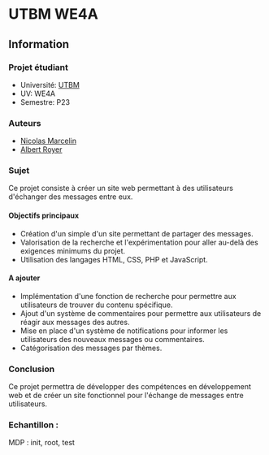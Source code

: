# UTBM WE4A

## Information

### Projet étudiant

- Université: [UTBM](http://www.utbm.fr/)
- UV: WE4A
- Semestre: P23

### Auteurs

- [Nicolas Marcelin](https://github.com/nic0c0)
- [Albert Royer](https://github.com/Rarynn)

### Sujet

Ce projet consiste à créer un site web permettant à des utilisateurs d'échanger des messages entre eux.


#### Objectifs principaux

- Création d'un simple d'un site permettant de partager des messages.
- Valorisation de la recherche et l'expérimentation pour aller au-delà des exigences minimums du projet.
- Utilisation des langages HTML, CSS, PHP et JavaScript.

#### A ajouter

- Implémentation d'une fonction de recherche pour permettre aux utilisateurs de trouver du contenu spécifique.
- Ajout d'un système de commentaires pour permettre aux utilisateurs de réagir aux messages des autres.
- Mise en place d'un système de notifications pour informer les utilisateurs des nouveaux messages ou commentaires.
- Catégorisation des messages par thèmes.

### Conclusion

Ce projet permettra de développer des compétences en développement web et de créer un site fonctionnel pour l'échange de messages entre utilisateurs.

### Echantillon : 
 MDP : init, root, test